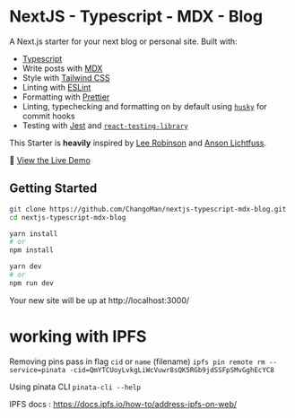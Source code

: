 # NextJS - Typescript - MDX - Blog

A Next.js starter for your next blog or personal site. Built with:

- [Typescript](https://www.typescriptlang.org/)
- Write posts with [MDX](https://mdxjs.com/)
- Style with [Tailwind CSS](https://tailwindcss.com/)
- Linting with [ESLint](https://eslint.org/)
- Formatting with [Prettier](https://prettier.io/)
- Linting, typechecking and formatting on by default using [`husky`](https://github.com/typicode/husky) for commit hooks
- Testing with [Jest](https://jestjs.io/) and [`react-testing-library`](https://testing-library.com/docs/react-testing-library/intro)

This Starter is **heavily** inspired by [Lee Robinson](https://github.com/leerob/leerob.io) and [Anson Lichtfuss](https://github.com/ansonlichtfuss/website).

👀 [View the Live Demo](https://nextjs-typescript-mdx-blog.vercel.app/)

## Getting Started

```bash
git clone https://github.com/ChangoMan/nextjs-typescript-mdx-blog.git
cd nextjs-typescript-mdx-blog

yarn install
# or
npm install

yarn dev
# or
npm run dev
```

Your new site will be up at http://localhost:3000/


# working with IPFS
Removing pins pass in flag `cid` or `name` (filename)
`ipfs pin remote rm --service=pinata -cid=QmYTCUoyLvkgLiWcVuwr8sQK5RGb9jdSSFpSMvGghEcYC8`

Using pinata CLI
`pinata-cli --help`

IPFS docs : <https://docs.ipfs.io/how-to/address-ipfs-on-web/>